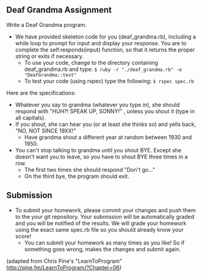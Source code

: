 ## Deaf Grandma Assignment

Write a Deaf Grandma program.
- We have provided skeleton code for you (deaf_grandma.rb), including a while loop to prompt for input and display your response. You are to complete the self.responds(input) function, so that it returns the proper string or exits if necessary.
  - To use your code, change to the directory containing deaf_grandma.rb and type:
``` $ ruby -r "./deaf_grandma.rb" -e "DeafGrandma::test" ```
  - To test your code (using rspec) type the following:
``` $ rspec spec.rb ```

Here are the specifications:
- Whatever you say to grandma (whatever you type in), she should respond with "HUH?! SPEAK UP, SONNY!" , unless you shout it (type in all capitals).
- If you shout, she can hear you (or at least she thinks so) and yells back, "NO, NOT SINCE 19XX!"  
  - Have grandma shout a different year at random between 1930 and 1950.
- You can't stop talking to grandma until you shout BYE. Except she doesn't want you to leave, so you have to shout BYE three times in a row.
  - The first two times she should respond "Don't go..."
  - On the third bye, the program should exit.

## Submission
- To submit your homework, please commit your changes and push them to the your git repository. Your submission will be automatically graded and you will be notified of the results.  We will grade your homework using the exact same spec.rb file so you should already know your score!
  - You can submit your homework as many times as you like! So if something goes wrong, makes the changes and submit again.

(adapted from Chris Pine's "LearnToProgram" http://pine.fm/LearnToProgram/?Chapter=06)
